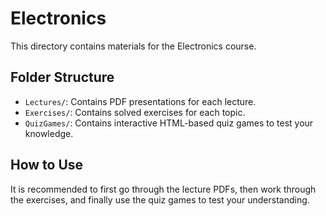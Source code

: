 # Electronics

This directory contains materials for the Electronics course.

## Folder Structure

*   `Lectures/`: Contains PDF presentations for each lecture.
*   `Exercises/`: Contains solved exercises for each topic.
*   `QuizGames/`: Contains interactive HTML-based quiz games to test your knowledge.

## How to Use

It is recommended to first go through the lecture PDFs, then work through the exercises, and finally use the quiz games to test your understanding.
